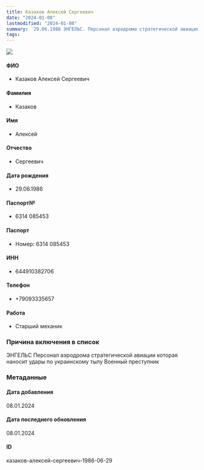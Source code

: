 ```yaml
---
title: Казаков Алексей Сергеевич
date: "2024-01-08"
lastmodified: "2024-01-08"
summary: '29.06.1986 ЭНГЕЛЬС. Персонал аэродрома стратегической авиации которая наносит удары по украинскому тылу. Военный преступник'
tags: 
---
```

<!--# pp2-->
<!--## Фигурант-->
<!--### Личные данные-->
<!--#### Фото-->
![](https://molfar.com/images/optimized/person-placeholder.jpg)
#### ФИО
- Казаков Алексей Сергеевич
#### Фамилия
- Казаков
#### Имя
- Алексей
#### Отчество
- Сергеевич
#### Дата рождения
- 29.06.1986
#### Паспорт№
- 6314 085453
#### Паспорт
- Номер: 6314 085453
#### ИНН
- 644910382706
#### Телефон
- +79093335657
#### Работа
- Старший механик
### Причина включения в список
ЭНГЕЛЬС
Персонал аэродрома стратегической авиации которая наносит удары по украинскому тылу
Военный преступник
### Метаданные
#### Дата добавления
08.01.2024
#### Дата последнего обновления
08.01.2024
#### ID
казаков-алексей-сергеевич-1986-06-29
<!--## END;-->
